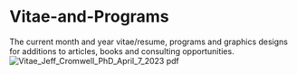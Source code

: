 # Vitae-and-Programs
The current month and year vitae/resume, programs and graphics designs for additions to articles, books and consulting opportunities.
![Vitae_Jeff_Cromwell_PhD_April_7_2023 pdf](https://user-images.githubusercontent.com/27377917/230646422-5b610c94-1c59-40fe-a4e6-694e0dc5520d.png)
